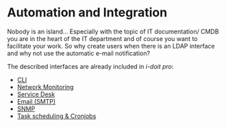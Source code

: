 # Automation and Integration

Nobody is an island... Especially with the topic of IT documentation/ CMDB you are in the heart of the IT department and of course you want to facilitate your work. So why create users when there is an LDAP interface and why not use the automatic e-mail notification?

The described interfaces are already included in _i-doit pro_:

*   [CLI](./cli/index.md)
*   [Network Monitoring](./network-monitoring/index.md)
*   [Service Desk](./service-desk/index.md)
*   [Email (SMTP)](./e-mail.md)
*   [SNMP](./snmp.md)
*   [Task scheduling & Cronjobs](./task-scheduling-and-cronjobs.md)
